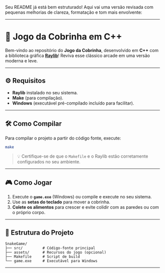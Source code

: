 Seu README já está bem estruturado! Aqui vai uma versão revisada com pequenas melhorias de clareza, formatação e tom mais envolvente:

---

# 🐍 Jogo da Cobrinha em C++

Bem-vindo ao repositório do **Jogo da Cobrinha**, desenvolvido em **C++** com a biblioteca gráfica [**Raylib**](https://www.raylib.com/)! Reviva esse clássico arcade em uma versão moderna e leve.

---

## ⚙️ Requisitos

- **Raylib** instalado no seu sistema.
- **Make** (para compilação).
- **Windows** (executável pré-compilado incluído para facilitar).

---

## 🛠️ Como Compilar

Para compilar o projeto a partir do código fonte, execute:

```bash
make
```

> 💡 Certifique-se de que o `Makefile` e o Raylib estão corretamente configurados no seu ambiente.

---

## 🎮 Como Jogar

1. Execute o **`game.exe`** (Windows) ou compile e execute no seu sistema.
2. Use as **setas do teclado** para mover a cobrinha.
3. **Colete os alimentos** para crescer e evite colidir com as paredes ou com o próprio corpo.

---

## 📁 Estrutura do Projeto

```
SnakeGame/
├── src/         # Código-fonte principal
├── assets/      # Recursos do jogo (opcional)
├── Makefile     # Script de build
└── game.exe     # Executável para Windows
```

---
